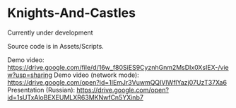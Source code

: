 # Knights-And-Castles
Currently under development

Source code is in Assets/Scripts.

Demo video: https://drive.google.com/file/d/16w_f80SiES9CyznhGnm2MsDIx0XsIEX-/view?usp=sharing
Demo video (network mode): https://drive.google.com/open?id=1IEmJr3VuwmQQIVlWflYazj07UzT37Xa6
Presentation (Russian): https://drive.google.com/open?id=1sUTxAloBEXEUMLXR63MKNwfCn5YXinb7
